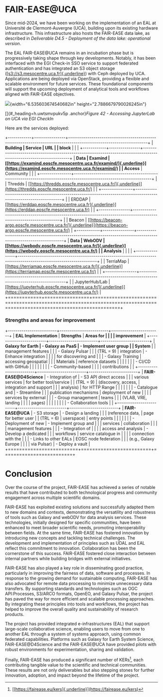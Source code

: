# FAIR-EASE@UCA

Since mid-2024, we have been working on the implementation of an EAL at
Université de Clermont-Auvergne (UCA), building upon its existing
hardware infrastructure. This infrastructure also hosts the FAIR-EASE
data lake, as described in *Deliverable D4.5 - Deployment of the data
lake: operational version*.

The EAL FAIR-EASE@UCA remains in an incubation phase but is
progressively taking shape through key developments. Notably, it has
been interfaced with the EGI Check-in SSO service to support federated
authentication and has integrated an S3 object storage
([[s3://s3.mesocentre.uca.fr]{.underline}](http://s3.mesocentre.uca.fr))
with Ceph deployed by UCA. Applications are being deployed via
OpenStack, providing a flexible and scalable environment for future
services. These foundational components will support the upcoming
deployment of analytical tools and workflows aligned with FAIR-EASE
objectives.

![](media/image6.png){width="6.535603674540682in"
height="2.7886679790026245in"}

[]{#_heading=h.uwtsmvpukv5p .anchor}*Figure 42 - Accessing JupyterLab on
UCA via EGI CheckIn*

Here are the services deployed:

+------------+----------------+----------------------------------------------------------------------------------------------------------------------+
| **Building | **Service**    | **URL**                                                                                                              |
| block**    |                |                                                                                                                      |
+------------+----------------+----------------------------------------------------------------------------------------------------------------------+
| **Data     | Examind        | [[https://examind.eoscfe.mesocentre.uca.fr/examind/]{.underline}](https://examind.eoscfe.mesocentre.uca.fr/examind/) |
| Access**   | Community      |                                                                                                                      |
|            +----------------+----------------------------------------------------------------------------------------------------------------------+
|            | Thredds        | [[https://thredds.eoscfe.mesocentre.uca.fr/]{.underline}](https://thredds.eoscfe.mesocentre.uca.fr/)                 |
|            +----------------+----------------------------------------------------------------------------------------------------------------------+
|            | ERDDAP         | [[https://erddap.eoscfe.mesocentre.uca.fr]{.underline}](https://erddap.eoscfe.mesocentre.uca.fr)                     |
|            +----------------+----------------------------------------------------------------------------------------------------------------------+
|            | Beacon         | [[https://beacon-argo.eoscfe.mesocentre.uca.fr/]{.underline}](https://beacon-argo.eoscfe.mesocentre.uca.fr/)         |
+------------+----------------+----------------------------------------------------------------------------------------------------------------------+
| **Data     | WebODV         | [[https://webodv.eoscfe.mesocentre.uca.fr/]{.underline}](https://webodv.eoscfe.mesocentre.uca.fr/)                   |
| Analysis** |                |                                                                                                                      |
|            +----------------+----------------------------------------------------------------------------------------------------------------------+
|            | TerriaMap      | [[https://terriamap.eoscfe.mesocentre.uca.fr/]{.underline}](https://terriamap.eoscfe.mesocentre.uca.fr/)             |
|            +----------------+----------------------------------------------------------------------------------------------------------------------+
|            | JupyterHub/Lab | [[https://jupyterhub.eoscfe.mesocentre.uca.fr/]{.underline}](https://jupyterhub.eoscfe.mesocentre.uca.fr/)           |
+============+================+======================================================================================================================+

### Strengths and areas for improvement

+-------------------------+-------------------------+-------------------------+
| **EAL Implementation**  | **Strengths**           | **Areas for             |
|                         |                         | improvement**           |
+-------------------------+-------------------------+-------------------------+
| **Galaxy for Earth      | \- Galaxy as PaaS       | \- Implement user group |
| System**                |                         | management features     |
|                         | \- Galaxy Pulsar        |                         |
| (TRL = 9)               | integration             | \- Enhance integration  |
|                         |                         | for discovering and     |
|                         | \- Galaxy Training      | accessing geospatial    |
|                         | Materials               | reference datasets      |
|                         |                         |                         |
|                         | \- CI/CD with GitHub    |                         |
|                         |                         |                         |
|                         | \- Community-based      |                         |
|                         | contributions           |                         |
+-------------------------+-------------------------+-------------------------+
| **FAIR-EASE@D4Science** | \- Integration of       | \- S3 API direct access |
|                         | various services        | for better tool/service |
| (TRL = 9)               | (discovery, access,     | integration and support |
|                         | analysis)               | for HTTP Range          |
|                         |                         |                         |
|                         | \- Catalogue and        | \- Streamline           |
|                         | publication mechanisms  | deployment of new       |
|                         |                         | services by external    |
|                         | \- Group management     | teams                   |
|                         | (VLAB, VRE, landing     |                         |
|                         | pages)                  |                         |
|                         |                         |                         |
|                         | \- Collaboration tools  |                         |
+-------------------------+-------------------------+-------------------------+
| **FAIR-EASE@UCA**       | \- S3 storage           | \- Design a landing     |
|                         | (reference data,        | page for better user    |
| (TRL = 6)               | userspace)              | entry points            |
|                         |                         |                         |
|                         | \- Deployment of new    | \- Implement group and  |
|                         | services                | collaboration           |
|                         |                         | management features     |
|                         | \- Integration of       |                         |
|                         | access and analysis     | \- Develop a dedicated  |
|                         | workflows               | service catalogue in    |
|                         |                         | connection with the     |
|                         | \- Links to other EALs  | EOSC node federation    |
|                         | (e.g., Galaxy Europe    |                         |
|                         | via Pulsar)             | \- Deploy a vault       |
+=========================+=========================+=========================+

# Conclusion

Over the course of the project, FAIR-EASE has achieved a series of
notable results that have contributed to both technological progress and
community engagement across multiple scientific domains.

FAIR-EASE has exploited existing solutions and successfully adapted them
to new domains and contexts, demonstrating the versatility and
robustness of tools such as Galaxy and webODV for data analysis
services. These technologies, initially designed for specific
communities, have been enhanced to meet broader scientific needs,
promoting interoperability between fields. At the same time, FAIR-EASE
has fostered innovation by introducing new concepts and tackling
technical challenges. The development and implementation of principles
such as UDAL and EAL reflect this commitment to innovation.
Collaboration has been the cornerstone of this success. FAIR-EASE
fostered close interaction between internal partners while building
bridges with external initiatives.

FAIR-EASE has also played a key role in disseminating good practice,
particularly in improving the fairness of data, software and processes.
In response to the growing demand for sustainable computing, FAIR-EASE
has also advocated for remote data processing to minimize unnecessary
data transfers. By supporting standards and technologies such as OGC
API:Processes, S3/ARCO formats, OpenEO, and Galaxy Pulsar, the project
has paved the way for more efficient and scalable processing approaches.
By integrating these principles into tools and workflows, the project
has helped to improve the overall quality and sustainability of research
products.

The project has provided integrated e-infrastructures (EAL) that support
large-scale collaborative science, enabling users to move from one to
another EAL through a system of systems approach, using common federated
capabilities. Platforms such as Galaxy for Earth System Science,
FAIR-EASE@D4Science and the FAIR-EASE@UCA have provided pilots with
robust environments for experimentation, sharing and validation.

Finally, FAIR-EASE has produced a significant number of KERs[^27], each
contributing tangible value to the scientific and technical communities.
These results are not only deliverables but also stepping stones for
further innovation, adoption, and impact beyond the lifetime of the
project.

[^1]: [[https://doi.org/10.5281/zenodo.10069773]{.underline}](https://doi.org/10.5281/zenodo.10069773)

[^2]: [[https://doi.org/10.5281/zenodo.14711074]{.underline}](https://doi.org/10.5281/zenodo.14711074)

[^3]: Source:
    [[https://www.codesmith.io/]{.underline}](https://www.codesmith.io/)

[^4]: [[https://developer.mozilla.org/en-US/docs/Web/HTTP/Guides/Range_requests]{.underline}](https://developer.mozilla.org/en-US/docs/Web/HTTP/Guides/Range_requests)

[^5]: Source:
    [[https://earthmover.io/]{.underline}](https://earthmover.io/)

[^6]: Source:
    [[https://guide.cloudnativegeo.org/]{.underline}](https://guide.cloudnativegeo.org/)

[^7]: [[https://blog.lobelia.earth/arco-the-smartest-way-to-access-big-geospatial-data-eaf689eff3c9]{.underline}](https://blog.lobelia.earth/arco-the-smartest-way-to-access-big-geospatial-data-eaf689eff3c9)

[^8]: [[https://stacspec.org/en/]{.underline}](https://stacspec.org/en/)

[^9]: [[https://en.wikipedia.org/wiki/HATEOAS]{.underline}](https://en.wikipedia.org/wiki/HATEOAS)

[^10]: S*ource: [[https://openeo.org]{.underline}](https://openeo.org)*

[^11]: S*ource:
    [[https://dataspace.copernicus.eu/]{.underline}](https://dataspace.copernicus.eu/)*

[^12]: *Source:
    [[https://dataspace.copernicus.eu/]{.underline}](https://dataspace.copernicus.eu/)*

[^13]: [*[https://stacspec.org/en/about/stac-spec/]{.underline}*](https://stacspec.org/en/about/stac-spec/)

[^14]: [*[https://openeo.org/documentation/1.0/developers/api/reference.html#section/Processes]{.underline}*](https://openeo.org/documentation/1.0/developers/api/reference.html#section/Processes)

[^15]: [[https://maris-development.github.io/beacon/]{.underline}](https://maris-development.github.io/beacon/)

[^16]: [[https://erddap.eoscfe.mesocentre.uca.fr/]{.underline}](https://erddap.eoscfe.mesocentre.uca.fr/)

[^17]: [[https://glodap.info/index.php/merged-and-adjusted-data-product-v2-2023/]{.underline}](https://glodap.info/index.php/merged-and-adjusted-data-product-v2-2023/)

[^18]: [[https://erddap.eoscfe.mesocentre.uca.fr/erddap/tabledap/glodap_v2_2023_iceberg2.graph]{.underline}](https://erddap.eoscfe.mesocentre.uca.fr/erddap/tabledap/glodap_v2_2023_iceberg2.graph)

[^19]: [[https://github.com/fair-ease/erddap-trino-iceberg]{.underline}](https://github.com/fair-ease/erddap-trino-iceberg)

[^20]: Marc Portier (2023) FAIR-EASE_D4.1_Landscaping exercise_The
    -meta-data, software and cloud needs for the data lake. Zenodo. doi:
    10.5281/zenodo.7965398.

[^21]: PORTIER, M. (2024) FAIR-EASE - D4.3 Status and expectations of
    the FAIR-EASE data lake. Zenodo. doi: 10.5281/zenodo.13933551.

[^22]: [<https://github.com/fair-ease/py-udal-interface>]{.underline}

[^23]: [<https://github.com/fair-ease/py-udal-fe-impl>]{.underline}

[^24]: [[https://lab.fairease.eu/dataset-demand-register/registry/]{.underline}](https://lab.fairease.eu/dataset-demand-register/registry/)

[^25]: *Source:
    [[https://jupytergis.readthedocs.io/en/latest/]{.underline}](https://jupytergis.readthedocs.io/en/latest/)*

[^26]: [[https://doi.org/10.5281/zenodo.10069773]{.underline}](https://doi.org/10.5281/zenodo.10069773)

[^27]: [[https://fairease.eu/kers]{.underline}](https://fairease.eu/kers)
